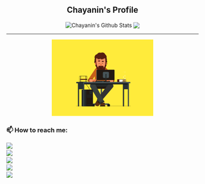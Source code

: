 <h2 align = "center"> Chayanin's Profile </h2>
<p align = "center">
 <!--
 <a href = "https://github.com/aphrodicez">
 </a>
 !-->
 
 <img align = "center" height="200" src="https://github-readme-stats.vercel.app/api?username=aphrodicez&include_all_commits=true&count_private=true&show_icons=true&theme=algolia" alt="Chayanin's Github Stats">
 <img align = "center" height="200" src="https://github-readme-stats.vercel.app/api/top-langs/?username=aphrodicez&theme=algolia&langs_count=5&exclude_repo=MasterIceZ,anuraghazra,phumipatc,thailand-oi-tasks"/> <br/>
</p>

 ---
<p align = "center">
 <img height = "200" src = "https://github.com/aphrodicez/aphrodicez/blob/main/Coding.gif?raw=true"/>
 <h3> 📫 How to reach me: </h3>
 <a href="mailto:kang.chayanin@gmail.com"><img src = "https://img.shields.io/badge/Gmail-D14836?style=for-the-badge&logo=gmail&logoColor=white"/> </a> <br/>
 <a href="https://facebook.com/chayanin.kang"><img src="https://img.shields.io/badge/facebook-1778F2.svg?style=for-the-badge&logo=facebook&logoColor=white"/></a> <br/>
 <a href="https://instagram.com/kang.cyn"><img src="https://img.shields.io/badge/instagram-E1306C.svg?style=for-the-badge&logo=instagram&logoColor=white"/></a> <br/>
 <a href="https://github.com/Aphrodicez"><img src = "https://img.shields.io/badge/GitHub-100000?style=for-the-badge&logo=github&logoColor=white"></a> <br/>
 <a href="https://codeforces.com/profile/Aphrodicez"><img src="https://cp-logo.vercel.app/codeforces/Aphrodicez"/></a> <br/>
</p>
  <!--
**Aphrodicez/Aphrodicez** is a ✨ _special_ ✨ repository because its `README.md` (this file) appears on your GitHub profile.
Here are some ideas to get you started:

- 🔭 I’m currently working on ...
- 🌱 I’m currently learning ...
- 👯 I’m looking to collaborate on ...
- 🤔 I’m looking for help with ...
- 💬 Ask me about ...
- 📫 How to reach me: ...
- 😄 Pronouns: ...
- ⚡ Fun fact: ...
-->
